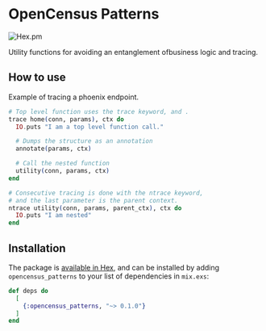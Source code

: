 # OpenCensus Patterns

![Hex.pm](https://img.shields.io/hexpm/v/opencensus_patterns.svg)

Utility functions for avoiding an entanglement ofbusiness logic and tracing.

## How to use

Example of tracing a phoenix endpoint.
```elixir
# Top level function uses the trace keyword, and .
trace home(conn, params), ctx do
  IO.puts "I am a top level function call."

  # Dumps the structure as an annotation
  annotate(params, ctx)

  # Call the nested function
  utility(conn, params, ctx)
end

# Consecutive tracing is done with the ntrace keyword,
# and the last parameter is the parent context.
ntrace utility(conn, params, parent_ctx), ctx do
  IO.puts "I am nested"
end
```

## Installation

The package is [available in Hex](https://hex.pm/docs/publish), and can be installed
by adding `opencensus_patterns` to your list of dependencies in `mix.exs`:

```elixir
def deps do
  [
    {:opencensus_patterns, "~> 0.1.0"}
  ]
end
```
